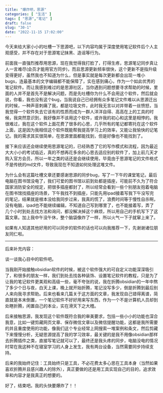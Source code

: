 ```yaml
---
title: "爆炸吧，思源"
categories: [ "生活" ]
tags: [ "思源","笔记" ]
draft: false
slug: "30-1"
date: "2022-11-15 17:02:00"
---
```




今天来给大家小小的吐槽一下思源吧，以下内容均属于深度使用笔记软件后个人主观感受，并不存在对于思源笔记抹黑、造谣等行为。

前面我一直强烈推荐用思源，现在我觉得我打脸了，打得生疼，思源笔记同步真让人一言难尽(会员才能用官方同步)，而且思源更新频率很快，这个更新不是指升级变得更好，虽然我也不知道为什么，但是事实就是每次更新都会出现一堆小bugs，连最基本的文字编辑都不能保障了，实在感到痛心，作为一个如此优秀的笔记软件。而让我感到难过的是思源社区，当你遇到问题想要寻求帮助的时候，里面的人并不是首先不是解决问题，而是先吐槽你为什么不会用这个软件，然后就会说，你看，我也没有这个bug，当我说自己已经拥有众多笔记文件难以从思源迁出的时候，一种声音刺痛了我，都是垃圾文件，此时我无言以对并带着一丝愤怒，当我觉得一个软件失去它该有的性质而成为一群人洋洋自得、高高在上的工具的时候，我突然意识到，我好像并不该用这个软件，或许我的初心和这里是相悖的。我很难过，我在这个软件上面花费了很多的心思，几乎所有的笔记都寄托在这个软件上面，这是因为我相信这个软件既能帮我提高学习上的效率，又能让我愉快的记笔记。我的需求其实很简单，在思源里面都能找到，但是好像也不能找到了。

接下来应该还会继续使用思源笔记的，已经熟悉了它的写作模式和流程，因为最近大大小小的考试临近，真的不想再花多余的心思去适应别的软件了，加上前几天才购入官方会员，所以一年之类的话还是会继续使用，毕竟由于思源笔记的文件格式不是传统的md文件，导致我现在不知道如何处理这堆文件。

为什么会有这篇吐槽文章还要感谢思源的同步bug，写了一下午的课堂笔记，最后电脑在图书馆没电了，我们可爱的图书馆以前到处都是插座，可能前不久为了符合国家消防安全的规定，把很多插座都封了，所以经常会看到一些个别朋友抱着电脑在图书馆找插座的场景，下午我找不到插座，只能先用ipad接着写我下午没写完的笔记，结果就是根本没给我同步过来，我真的慌了，浪费时间等于慢性自杀啊，没有电脑，ipad也不能继续编辑，不知道自己写到哪里了，也不能接着写，弄了几个小时到处去找方法和询问，都没解决掉这个麻烦，所以用自己的手机写下了这篇文章。加上我中午没午休，整个脑袋像炸了一样，所以火气一下子就窜上来了。

如果有人知道其他好用的可以同步的软件的话也可以向我推荐一下，先谢谢诸位朋友同仁啦。

---

后来补充内容：

谈一谈我心目中的软件吧。

当我刚开始接触obsidian软件的时候，被这个软件强大的可自定义功能深深吸引了，和很多的朋友一样，我们到处去找各种装饰、设置笔记软件的教程，只是为了让我的笔记软件更美观和高级一些，毫不夸张的说，我在折腾obsidian的一年中熬了多少个日与夜，白天上课，晚上就开始折腾，笔记没写多少，倒是折腾到最后别人来向我寻求帮助。后来也看来几篇关于这方面的文章，我发现自己错得离谱，简直就是本末倒置，一个笔记软件不好好用来写东西，作为一个不是计算机人员却到处瞎折腾，闲置自己的本业，实在滑天下之大稽。

后来接触思源，我发现这个软件既符合我的审美要求，包括一些小小的功能也深合我意，比如一键剪藏网页文章、保存微信文章以及微信提醒功能，这都是我所需要的并且重度使用的功能，像我们这个专业经常上网搜索一堆案例和条文，然后剪藏下来慢慢分析，无疑思源提高了我的学习效率，最关键的是我不用像obsidian那样去折腾插件之类，直接写笔记就可以了，最终还是我头疼的同步，电脑没电的情况时常在我这种不在寝室学习的人身上发生，我有两台设备，当然需要同步持续支持。

后来的我始终记住：工具始终只是工具，不必花费太多心思在工具本身（当然如果喜欢折腾并且感兴趣人的除外），真正要做的还是用工具实现自己的目的，追求效率和内容才是我真正的想要的。

好了，结束吧。我的头快要爆炸了！！
